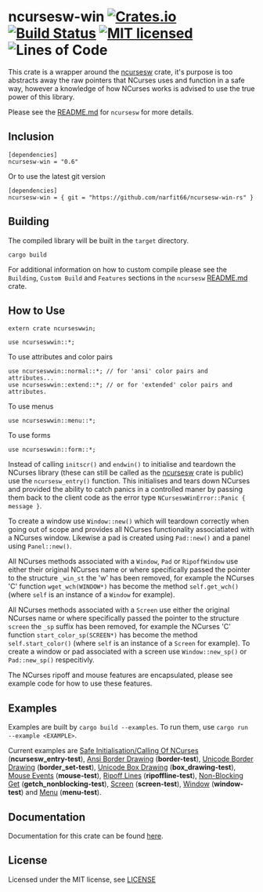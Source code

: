 ncursesw-win [![Crates.io](https://img.shields.io/crates/v/ncursesw-win.svg)](https://crates.io/crates/ncursesw-win) [![Build Status](https://travis-ci.com/narfit66/ncursesw-win-rs.svg?branch=master)](https://travis-ci.com/narfit66/ncursesw-win-rs) [![MIT licensed](https://img.shields.io/badge/license-MIT-blue.svg)](https://github.com/narfit66/ncursesw-win-rs/blob/master/LICENSE) ![Lines of Code](https://tokei.rs/b1/github/narfit66/ncursesw-win-rs?category=code)
============

This crate is a wrapper around the [ncursesw](https://crates.io/crates/ncursesw) crate, it's purpose is too abstracts away the raw pointers that NCurses uses and function in a safe way, however a knowledge of how NCurses works is advised to use the true power of this library.

Please see the [README.md](https://github.com/narfit66/ncursesw-rs/blob/master/README.md) for `ncursesw` for more details.

## Inclusion

```
[dependencies]
ncursesw-win = "0.6"
```
Or to use the latest git version
```
[dependencies]
ncursesw-win = { git = "https://github.com/narfit66/ncursesw-win-rs" }
```

## Building

The compiled library will be built in the `target` directory.

```
cargo build
```

For additional information on how to custom compile please see the `Building`, `Custom Build` and `Features` sections in the `ncursesw` [README.md](https://github.com/narfit66/ncursesw-rs/blob/master/README.md) crate.

## How to Use

```
extern crate ncurseswwin;

use ncurseswwin::*;
```

To use attributes and color pairs
```
use ncurseswwin::normal::*; // for 'ansi' color pairs and attributes...
use ncurseswwin::extend::*; // or for 'extended' color pairs and attributes.
```

To use menus
```
use ncurseswwin::menu::*;
```

To use forms
```
use ncurseswwin::form::*;
```

Instead of calling `initscr()` and `endwin()` to initialise and teardown the NCurses library (these can still be called as the [ncursesw](https://crates.io/crates/ncursesw) crate is public) use the `ncursesw_entry()` function. This initialises and tears down NCurses and provided the ability to catch panics in a controlled maner by passing them back to the client code as the error type `NCurseswWinError::Panic { message }`.

To create a window use `Window::new()` which will teardown correctly when going out of scope and provides all NCurses functionality associatiated with a NCurses window. Likewise a pad is created using `Pad::new()` and a panel using `Panel::new()`.

All NCurses methods associated with a `Window`, `Pad` or `RipoffWindow` use either their original NCurses name or where specifically passed the pointer to the structure `_win_st` the 'w' has been removed, for example the NCurses 'C' function `wget_wch(WINDOW*)` has become the method `self.get_wch()` (where `self` is an instance of a `Window` for example).

All NCurses methods associated with a `Screen` use either the original NCurses name or where specifically passed the pointer to the structure `screen` the `_sp` suffix has been removed, for example the NCurses 'C' function `start_color_sp(SCREEN*)` has become the method `self.start_color()` (where `self` is an instance of a `Screen` for example). To create a window or pad associated with a screen use `Window::new_sp()` or `Pad::new_sp()` respecitivly.

The NCurses ripoff and mouse features are encapsulated, please see example code for how to use these features.

## Examples

Examples are built by `cargo build --examples`. To run them, use `cargo run --example <EXAMPLE>`.

Current examples are [Safe Initialisation/Calling Of NCurses](https://github.com/narfit66/ncursesw-win-rs/blob/master/examples/ncursesw_entry-test.rs) (**ncursesw_entry-test**), [Ansi Border Drawing](https://github.com/narfit66/ncursesw-win-rs/blob/master/examples/border-test.rs) (**border-test**), [Unicode Border Drawing](https://github.com/narfit66/ncursesw-win-rs/blob/master/examples/border_set-test.rs) (**border_set-test**), [Unicode Box Drawing](https://github.com/narfit66/ncursesw-win-rs/blob/master/examples/box_drawing-test.rs) (**box_drawing-test**), [Mouse Events](https://github.com/narfit66/ncursesw-win-rs/blob/master/examples/mouse-test.rs) (**mouse-test**), [Ripoff Lines](https://github.com/narfit66/ncursesw-win-rs/blob/master/examples/ripoffline-test.rs) (**ripoffline-test**), [Non-Blocking Get](https://github.com/narfit66/ncursesw-win-rs/blob/master/examples/getch_nonblocking-test.rs) (**getch_nonblocking-test**), [Screen](https://github.com/narfit66/ncursesw-win-rs/blob/master/examples/screen-test.rs) (**screen-test**), [Window](https://github.com/narfit66/ncursesw-win-rs/blob/master/examples/window-test.rs) (**window-test**)  and [Menu](https://github.com/narfit66/ncursesw-win-rs/blob/master/examples/menu-test.rs) (**menu-test**).

## Documentation

Documentation for this crate can be found [here](https://docs.rs/ncursesw-win).

## License

Licensed under the MIT license, see [LICENSE](https://github.com/narfit66/ncursesw-win-rs/blob/master/LICENSE)

